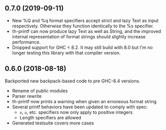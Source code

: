 ## 0.7.0 (2019-09-11)

* New %Q and %q format specifiers accept strict and lazy Text as input
  respectively. Otherwise they function identically to the %s specifier.
* th-printf can now produce lazy Text as well as String, and the improved
  internal representation of format strings should slightly increase performance.
* Dropped support for GHC < 8.2. It may still build with 8.0 but I'm no longer
  testing this library with that compiler version.

## 0.6.0 (2018-08-18)

Backported new backpack-based code to pre GHC-8.4 versions.

* Rename of public modules
* Parser rewrite
* th-printf now prints a warning when given an erroneous format string
* Several printf behaviors have been updated to comply with spec:
  * `x`, `u`, etc. specifiers now only apply to positive integers
  * Length specifiers are allowed
* Generated testsuite covers more cases
